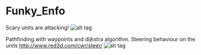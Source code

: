 # Funky_Enfo

Scary units are attacking!
![alt tag](http://s7.postimg.org/tn2t089qj/funky_Enfo_1.png)

Pathfinding with waypoints and dijkstra algorithm. Steering behaviour on the units http://www.red3d.com/cwr/steer/
![alt tag](http://s30.postimg.org/prucul8dt/funky_Enfo_2.png)
